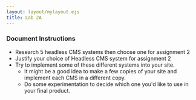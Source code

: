 ```yaml
---
layout: layout/mylayout.ejs
title: Lab 2A
---
```


<style>
    .content-container { margin: 0 auto; max-width: 8.5in; padding: 20px; text-align: justify;} 
    .content-container p { margin-bottom: 15px;} 
    .content-container h3 { text-align: center; margin-bottom: 20px; } 
</style>

### Document Instructions

- Research 5 headless CMS systems then choose one for assignment 2
- Justify your choice of Headless CMS system for assignment 2
- Try to implement some of these different systems into your site.  
  - It might be a good idea to make a few copies of your site and implement each CMS in a different copy.  
  - Do some experimentation to decide which one you'd like to use in your final product. 
